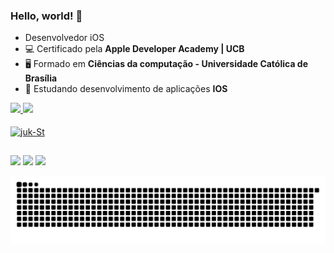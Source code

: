 ### **Hello, world! 🤖**

- Desenvolvedor iOS
- 💻 Certificado pela **Apple Developer Academy | UCB**
- 🖥 Formado em **Ciências da computação - Universidade Católica de Brasília**
- 🌱 Estudando desenvolvimento de aplicações **IOS**

<div>
  <a href="https://github.com/GustavoJuk">
  <img height="160cm" src="https://github-readme-stats.vercel.app/api?username=GustavoJuk&show_icons=true&theme=maroongold&include_all_commits=true&count_private=true"/>
  <img height="160cm" src="https://github-readme-stats.vercel.app/api/top-langs/?username=GustavoJuk&layout=compact&langs_count=7&theme=maroongold"/>
  <!-- <img height="190em" src="https://github-readme-stats.vercel.app/api/pin?username=GustavoJuk&repo=SwiftUI_Tutorial&theme=maroongold"/> -->
</div>
  
<div style="display: inline_block"><br>
  <img align="center" alt="juk-St" height="50" width="50" src="https://cdn.jsdelivr.net/gh/devicons/devicon/icons/swift/swift-original.svg">
  <!-- <img align="right" alt="juk-yoda" src="https://cdn.discordapp.com/attachments/795358919417397249/825430589581688872/hi.gif"> -->
</div>
  
  ##
  
 <div> 
   <a href = "mailto:gustavojuk09@gmail.com"><img src="https://img.shields.io/badge/-Gmail-%23333?style=for-the-badge&logo=gmail&logoColor=red" target="_blank"></a>
  <a href="https://www.linkedin.com/in/gustavo-juk-306514202/" target="_blank"><img src="https://img.shields.io/badge/-LinkedIn-%230077B5?style=for-the-badge&logo=linkedin&logoColor=white" target="_blank"></a> 
   <a href="https://instagram.com/gustavo_juk_ferreira/" target="_blank"><img src="https://img.shields.io/badge/-Instagram-%23E4405F?style=for-the-badge&logo=instagram&logoColor=white" target="_blank"></a>
   
   ![Snake animation](https://github.com/GustavoJuk/GustavoJuk/blob/output/github-contribution-grid-snake.svg)
   
<div/>
   
 
